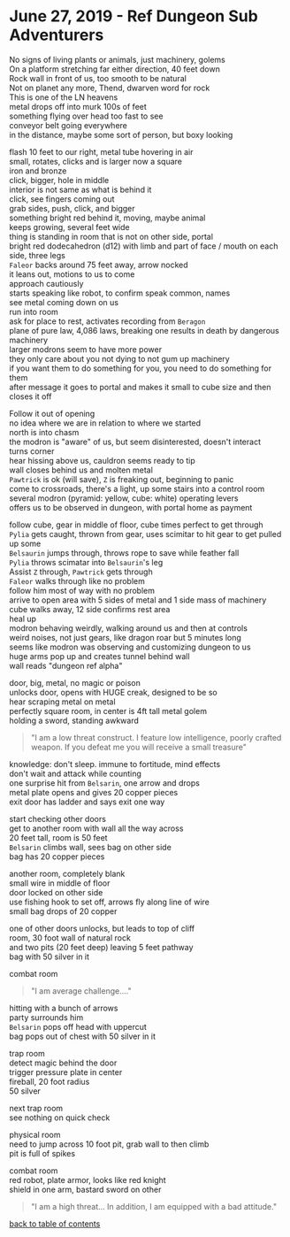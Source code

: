 # June 27, 2019 - Ref Dungeon Sub Adventurers

No signs of living plants or animals, just machinery, golems  
On a platform stretching far either direction, 40 feet down  
Rock wall in front of us, too smooth to be natural  
Not on planet any more, Thend, dwarven word for rock  
This is one of the LN heavens  
metal drops off into murk 100s of feet  
something flying over head too fast to see  
conveyor belt going everywhere  
in the distance, maybe some sort of person, but boxy looking  

flash 10 feet to our right, metal tube hovering in air  
small, rotates, clicks and is larger now a square  
iron and bronze  
click, bigger, hole in middle  
interior is not same as what is behind it  
click, see fingers coming out  
grab sides, push, click, and bigger  
something bright red behind it, moving, maybe animal  
keeps growing, several feet wide  
thing is standing in room that is not on other side, portal  
bright red dodecahedron (d12) with limb and part of face / mouth on each side, three legs  
`Faleor` backs around 75 feet away, arrow nocked  
it leans out, motions to us to come  
approach cautiously  
starts speaking like robot, to confirm speak common, names  
see metal coming down on us  
run into room  
ask for place to rest, activates recording from `Beragon`  
plane of pure law, 4,086 laws, breaking one results in death by dangerous machinery  
larger modrons seem to have more power  
they only care about you not dying to not gum up machinery  
if you want them to do something for you, you need to do something for them  
after message it goes to portal and makes it small to cube size and then closes it off  

Follow it out of opening  
no idea where we are in relation to where we started  
north is into chasm  
the modron is "aware" of us, but seem disinterested, doesn't interact  
turns corner  
hear hissing above us, cauldron seems ready to tip  
wall closes behind us and molten metal  
`Pawtrick` is ok (will save), `Z` is freaking out, beginning to panic  
come to crossroads, there's a light, up some stairs into a control room  
several modron (pyramid: yellow, cube: white) operating levers  
offers us to be observed in dungeon, with portal home as payment  

follow cube, gear in middle of floor, cube times perfect to get through  
`Pylia` gets caught, thrown from gear, uses scimitar to hit gear to get pulled up some  
`Belsaurin` jumps through, throws rope to save while feather fall  
`Pylia` throws scimatar into `Belsaurin`'s leg  
Assist `Z` through, `Pawtrick` gets through  
`Faleor` walks through like no problem  
follow him most of way with no problem  
arrive to open area with 5 sides of metal and 1 side mass of machinery  
cube walks away, 12 side confirms rest area  
heal up  
modron behaving weirdly, walking around us and then at controls  
weird noises, not just gears, like dragon roar but 5 minutes long  
seems like modron was observing and customizing dungeon to us  
huge arms pop up and creates tunnel behind wall  
wall reads "dungeon ref alpha"  

door, big, metal, no magic or poison  
unlocks door, opens with HUGE creak, designed to be so  
hear scraping metal on metal  
perfectly square room, in center is 4ft tall metal golem  
holding a sword, standing awkward  

> "I am a low threat construct. I feature low intelligence, poorly crafted weapon. If you defeat me you will receive a small treasure"  

knowledge: don't sleep. immune to fortitude, mind effects  
don't wait and attack while counting  
one surprise hit from `Belsarin`, one arrow and drops  
metal plate opens and gives 20 copper pieces  
exit door has ladder and says exit one way  

start checking other doors  
get to another room with wall all the way across  
20 feet tall, room is 50 feet  
`Belsarin` climbs wall, sees bag on other side  
bag has 20 copper pieces  

another room, completely blank  
small wire in middle of floor  
door locked on other side  
use fishing hook to set off, arrows fly along line of wire  
small bag drops of 20 copper  

one of other doors unlocks, but leads to top of cliff  
room, 30 foot wall of natural rock  
and two pits (20 feet deep) leaving 5 feet pathway  
bag with 50 silver in it  

combat room  

> "I am average challenge...."  

hitting with a bunch of arrows  
party surrounds him  
`Belsarin` pops off head with uppercut  
bag pops out of chest with 50 silver in it  

trap room  
detect magic behind the door  
trigger pressure plate in center  
fireball, 20 foot radius  
50 silver  

next trap room  
see nothing on quick check  

physical room  
need to jump across 10 foot pit, grab wall to then climb  
pit is full of spikes  

combat room  
red robot, plate armor, looks like red knight  
shield in one arm, bastard sword on other  

> "I am a high threat... In addition, I am equipped with a bad attitude."  

[back to table of contents](/sessions/README.md)
